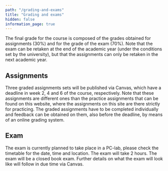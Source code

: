 ```yaml
---
path: "/grading-and-exams"
title: "Grading and exams"
hidden: false
information_page: true
---
```


The final grade for the course is composed of the grades obtained for assignments (30%) and for the grade of the exam (70%). Note that the exam can be retaken at the end of the academic year (under the conditions set by the university), but that the assignments can only be retaken in the next academic year.

## Assignments  
Three graded assignments sets will be published via Canvas, which have a deadline in week 2, 4 and 6 of the course, respectively. Note that these assignments are different ones than the practice assignments that can be found on this website, where the assignments on this site are there strictly for practicing. The graded assignments have to be completed individually and feedback can be obtained on them, also before the deadline, by means of an online grading system.

## Exam
The exam is currently planned to take place in a PC-lab, please check the timetable for the date, time and location. The exam will take 2 hours. The exam will be a closed book exam. Further details on what the exam will look like will follow in due time via Canvas. 
